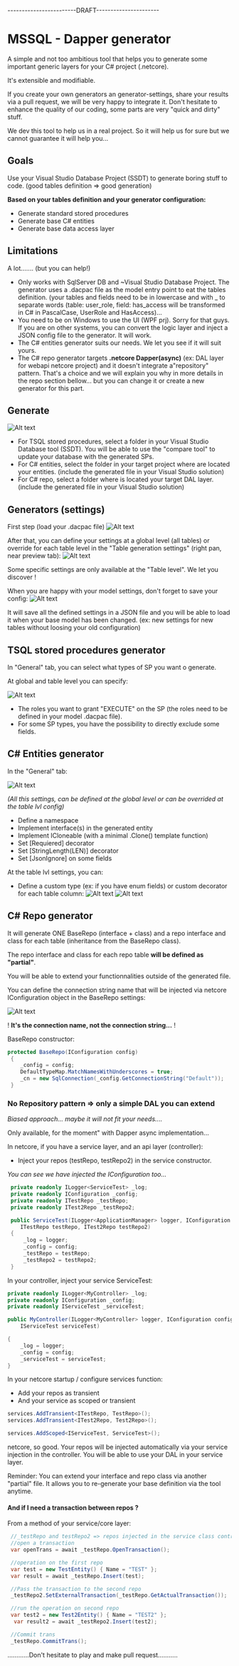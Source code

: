 ------------------------DRAFT----------------------

# MSSQL - Dapper generator
A simple and not too ambitious tool that helps you to generate some important generic layers for your C# project (.netcore). 

It's extensible and modifiable. 

If you create your own generators an generator-settings, share your results via a pull request, we will be very happy to integrate it. Don't hesitate to enhance the quality of our coding, some parts are very "quick and dirty" stuff.

We dev this tool to help us in a real project. So it will help us for sure but we cannot guarantee it will help you...
## Goals
Use your Visual Studio Database Project (SSDT) to generate boring stuff to code. (good tables definition => good generation)

**Based on your tables definition and your generator configuration:**
- Generate standard stored procedures
- Generate base C# entities
- Generate base data access layer

## Limitations
A lot....... (but you can help!)
- Only works with SqlServer DB and ~Visual Studio Database Project. The generator uses a .dacpac file as the model entry point to eat the tables definition. (your tables and fields need to be in lowercase and with _ to separate words (table: user_role, field: has_access will be transformed in C# in PascalCase, UserRole and HasAccess)...
- You need to be on Windows to use the UI (WPF prj). Sorry for that guys. If you are on other systems, you can convert the logic layer and inject a JSON config file to the generator. It will work.
- The C# entities generator suits our needs. We let you see if it will suit yours.
- The C# repo generator targets **.netcore Dapper(async)** (ex: DAL layer for webapi netcore project) and it doesn't integrate a"repository" pattern. That's a choice and we will explain you why in more details in the repo section bellow... but you can change it or create a new generator for this part.

## Generate
![Alt text](/img/output.png?raw=true "Generate output")
- For TSQL stored procedures, select a folder in your Visual Studio Database tool (SSDT). You will be able to use the "compare tool" to update your database with the generated SPs.
- For C# entities, select the folder in your target project where are located your entities. (include the generated file in your Visual Studio solution)
- For C# repo, select a folder where is located your target DAL layer. (include the generated file in your Visual Studio solution)

## Generators (settings)
First step (load your .dacpac file)
![Alt text](/img/load.PNG?raw=true "Load your model")

After that, you can define your settings at a global level (all tables) or override for each table level in the "Table generation settings" (right pan, near preview tab):
![Alt text](/img/settings.png?raw=true "Settings")

Some specific settings are only available at the "Table level". 
We let you discover !

When you are happy with your model settings, don't forget to save your config:
![Alt text](/img/save_config.png?raw=true "Save your config")

It will save all the defined settings in a JSON file and you will be able to load it when your base model has been changed. (ex: new settings for new tables without loosing your old configuration)

## TSQL stored procedures generator
In "General" tab, you can select what types of SP you want o generate.

At global and table level you can specify:

![Alt text](/img/sqlsettings.png?raw=true "Stored proc settings")
- The roles you want to grant "EXECUTE" on the SP (the roles need to be defined in your model .dacpac file).
- For some SP types, you have the possibility to directly exclude some fields.

## C# Entities generator
In the "General" tab:

![Alt text](/img/entitiesglobal.png?raw=true "Entities settings")

*(All this settings, can be defined at the global level or can be overrided at the table lvl config)*

- Define a namespace 
- Implement interface(s) in the generated entity
- Implement ICloneable (with a minimal .Clone() template function)
- Set [Requiered] decorator 
- Set [StringLength(LEN)] decorator 
- Set [JsonIgnore] on some fields

At the table lvl settings, you can:

- Define a custom type (ex: if you have enum fields) or custom decorator for each table column:
![Alt text](/img/entitiesfieldtype.png?raw=true "Field type settings") ![Alt text](/img/entitiescustomdeco.png?raw=true "Decorators settings")

## C# Repo generator
It will generate ONE BaseRepo (interface + class) and a repo interface and class for each table (inheritance from the BaseRepo class). 

The repo interface and class for each repo table **will be defined as "partial"**. 

You will be able to extend your functionnalities outside of the generated file.

You can define the connection string name that will be injected via netcore IConfiguration object in the BaseRepo settings:

![Alt text](/img/repoconstring.png?raw=true "Connection name")

! **It's the connection name, not the connection string...** !

BaseRepo constructor:

```csharp
protected BaseRepo(IConfiguration config)
 {
    _config = config;
    DefaultTypeMap.MatchNamesWithUnderscores = true;
    _cn = new SqlConnection(_config.GetConnectionString("Default"));
 }
```
 
### No Repository pattern => only a simple DAL you can extend

*Biased approach... maybe it will not fit your needs....*

Only available, for the moment" with Dapper async implementation...

In netcore, if you have a service layer, and an api layer (controller):
- Inject your repos (testRepo, testRepo2) in the service constructor. 

*You can see we have injected the IConfiguration too...*

```csharp
 private readonly ILogger<ServiceTest> _log;
 private readonly IConfiguration _config;
 private readonly ITestRepo _testRepo;
 private readonly ITest2Repo _testRepo2;

 public ServiceTest(ILogger<ApplicationManager> logger, IConfiguration config, 
    ITestRepo testRepo, ITest2Repo testRepo2)
 {
     _log = logger;
     _config = config;
     _testRepo = testRepo;
     _testRepo2 = testRepo2;
 }
```

In your controller, inject your service ServiceTest:
```csharp
private readonly ILogger<MyController> _log;
private readonly IConfiguration _config;
private readonly IServiceTest _serviceTest;

public MyController(ILogger<MyController> logger, IConfiguration config,
    IServiceTest serviceTest)

{
    _log = logger;
    _config = config;
    _serviceTest = serviceTest;
}
```

In your netcore startup / configure services function:
- Add your repos as transient
- And your service as scoped or transient
```csharp
services.AddTransient<ITestRepo, TestRepo>();
services.AddTransient<ITest2Repo, Test2Repo>();

services.AddScoped<IServiceTest, ServiceTest>();
```

netcore, so good. Your repos will be injected automatically via your service injection in the controller.
You will be able to use your DAL in your service layer.

Reminder: You can extend your interface and repo class via another "partial" file. It allows you to re-generate your base definition via the tool anytime.

#### And if I need a transaction between repos ?
From a method of your service/core layer:
```csharp
 //_testRepo and testRepo2 => repos injected in the service class contructor
 //open a transaction
 var openTrans = await _testRepo.OpenTransaction();

 //operation on the first repo
 var test = new TestEntity() { Name = "TEST" };
 var result = await _testRepo.Insert(test);

 //Pass the transaction to the second repo
 _testRepo2.SetExternalTransaction(_testRepo.GetActualTransaction());

 //run the operation on second repo
 var test2 = new Test2Entity() { Name = "TEST2" };
  var result2 = await _testRepo2.Insert(test2);

 //Commit trans
 _testRepo.CommitTrans();
```




............Don't hesitate to play and make pull request...........



